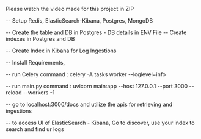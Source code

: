 Please watch the video made for this project in ZIP

-- Setup Redis, ElasticSearch-Kibana, Postgres, MongoDB

-- Create the table and DB in Postgres - DB details in ENV File
-- Create indexes in Postgres and DB

-- Create Index in Kibana for Log Ingestions

-- Install Requirements,

-- run Celery command : celery -A tasks worker --loglevel=info

-- run main.py command : uvicorn main:app --host 127.0.0.1 --port 3000 --reload --workers -1

-- go to localhost:3000/docs and utilize the apis for retrieving and ingestions

-- to access UI of ElasticSearch - Kibana, Go to discover, use your index to search and find ur logs